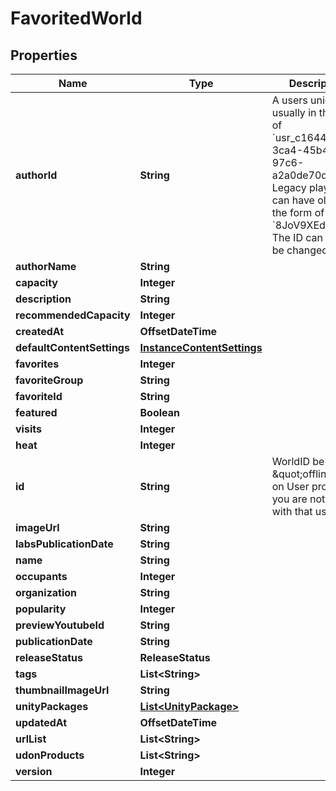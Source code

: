 

# FavoritedWorld



## Properties

| Name | Type | Description | Notes |
|------------ | ------------- | ------------- | -------------|
|**authorId** | **String** | A users unique ID, usually in the form of &#x60;usr_c1644b5b-3ca4-45b4-97c6-a2a0de70d469&#x60;. Legacy players can have old IDs in the form of &#x60;8JoV9XEdpo&#x60;. The ID can never be changed. |  [optional] |
|**authorName** | **String** |  |  |
|**capacity** | **Integer** |  |  |
|**description** | **String** |  |  |
|**recommendedCapacity** | **Integer** |  |  [optional] |
|**createdAt** | **OffsetDateTime** |  |  |
|**defaultContentSettings** | [**InstanceContentSettings**](InstanceContentSettings.md) |  |  [optional] |
|**favorites** | **Integer** |  |  |
|**favoriteGroup** | **String** |  |  |
|**favoriteId** | **String** |  |  |
|**featured** | **Boolean** |  |  |
|**visits** | **Integer** |  |  [optional] |
|**heat** | **Integer** |  |  |
|**id** | **String** | WorldID be \&quot;offline\&quot; on User profiles if you are not friends with that user. |  |
|**imageUrl** | **String** |  |  |
|**labsPublicationDate** | **String** |  |  |
|**name** | **String** |  |  |
|**occupants** | **Integer** |  |  |
|**organization** | **String** |  |  |
|**popularity** | **Integer** |  |  |
|**previewYoutubeId** | **String** |  |  [optional] |
|**publicationDate** | **String** |  |  |
|**releaseStatus** | **ReleaseStatus** |  |  |
|**tags** | **List&lt;String&gt;** |   |  |
|**thumbnailImageUrl** | **String** |  |  |
|**unityPackages** | [**List&lt;UnityPackage&gt;**](UnityPackage.md) |   |  |
|**updatedAt** | **OffsetDateTime** |  |  |
|**urlList** | **List&lt;String&gt;** |  |  |
|**udonProducts** | **List&lt;String&gt;** |  |  [optional] |
|**version** | **Integer** |  |  |




